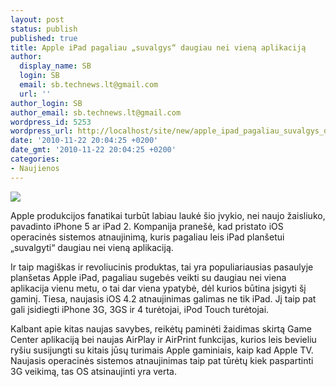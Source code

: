 ```yaml
---
layout: post
status: publish
published: true
title: Apple iPad pagaliau „suvalgys“ daugiau nei vieną aplikaciją
author:
  display_name: SB
  login: SB
  email: sb.technews.lt@gmail.com
  url: ''
author_login: SB
author_email: sb.technews.lt@gmail.com
wordpress_id: 5253
wordpress_url: http://localhost/site/new/apple_ipad_pagaliau_suvalgys_daugiau_nei_viena_aplikacija/
date: '2010-11-22 20:04:25 +0200'
date_gmt: '2010-11-22 20:04:25 +0200'
categories:
- Naujienos
---
```

<div class="imgright"><img src="http://t3.gstatic.com/images?q=tbn:pgRDaGlekoMfsM:http://www.pma-show.com/news_images/00668_apple-ipad-photo.jpg"  /></div>
<p>Apple produkcijos fanatikai turbūt labiau laukė šio įvykio, nei naujo žaisliuko, pavadinto iPhone 5 ar iPad 2. Kompanija pranešė, kad pristato iOS operacinės sistemos atnaujinimą, kuris pagaliau leis iPad planšetui „suvalgyti“ daugiau nei vieną aplikaciją.</p>
<p>Ir taip magiškas ir revoliucinis produktas, tai yra populiariausias pasaulyje planšetas Apple iPad, pagaliau sugebės veikti su daugiau nei viena aplikacija vienu metu, o tai dar viena ypatybė, dėl kurios būtina įsigyti šį gaminį. Tiesa, naujasis iOS 4.2 atnaujinimas galimas ne tik iPad. Jį taip pat gali įsidiegti iPhone 3G, 3GS ir 4 turėtojai, iPod Touch turėtojai.</p>
<p>Kalbant apie kitas naujas savybes, reikėtų paminėti žaidimas skirtą Game Center aplikaciją bei naujas AirPlay ir AirPrint funkcijas, kurios leis bevieliu ryšiu susijungti su kitais jūsų turimais Apple gaminiais, kaip kad Apple TV. Naujasis operacinės sistemos atnaujinimas taip pat tūrėtų kiek paspartinti 3G veikimą, tas OS atsinaujinti yra verta.<br /></p>
